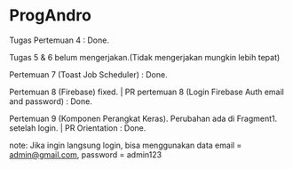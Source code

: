 # ProgAndro

Tugas Pertemuan 4 : Done.

Tugas 5 & 6 belum mengerjakan.(Tidak mengerjakan mungkin lebih tepat)

Pertemuan 7 (Toast Job Scheduler) : Done.

Pertemuan 8 (Firebase) fixed. | PR pertemuan 8 (Login Firebase Auth email and password) : Done.

Pertemuan 9 (Komponen Perangkat Keras). Perubahan ada di Fragment1. setelah login. | PR Orientation : Done.


note: Jika ingin langsung login, bisa menggunakan data email = admin@gmail.com, password = admin123
